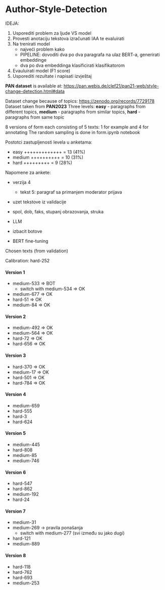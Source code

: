 # Author-Style-Detection

IDEJA:

1. Usporediti problem za ljude VS model
2. Provesti anotaciju tekstova izračunati IAA te evaluirati
3. Na trenirati model
   - najveći problem kako
   - PIPELINE: dovoditi dva po dva paragrafa na ulaz BERT-a, generirati embeddinge
   - dva po dva embeddinga klasificirati klasifikatorom
4. Evauluirati model (F1 score)
5. Usporediti rezultate i napisati izvještaj

**PAN dataset** is available at:
https://pan.webis.de/clef21/pan21-web/style-change-detection.html#data

Dataset change because of topics: https://zenodo.org/records/7729178
Dataset taken from **PAN2023**
Three levels: **easy** - paragraphs from different topics, **medium** - paragraphs from similar topics, **hard** - paragraphs from same topic

8 versions of form each consisting of 5 texts: 1 for example and 4 for annotating
The random sampling is done in form.ipynb notebook

Postotci zastupljenosti levela u anketama:

- easy +++++++++++++ = 13 (41%)
- medium ++++++++++ = 10 (31%)
- hard +++++++++ = 9 (28%)

Napomene za ankete:

- verzija 4

  - tekst 5: paragraf sa primanjem moderator prijava

- uzet tekstove iz validacije
- spol, dob, faks, stupanj obrazovanja, struka
- LLM
- izbacit botove
- BERT fine-tuning

Chosen texts (from validation)

Calibration: hard-252

#### Version 1

- medium-533 => BOT
  - switch with medium-534 => OK
- medium-677 => OK
- hard-51 => OK
- medium-84 => OK

#### Version 2

- medium-492 => OK
- medium-564 => OK
- hard-72 => OK
- hard-656 => OK

#### Version 3

- hard-370 => OK
- medium-17 => OK
- hard-501 => OK
- hard-784 => OK

#### Version 4

- medium-659
- hard-555
- hard-3
- hard-624

#### Version 5

- medium-445
- hard-808
- medium-85
- medium-746

#### Version 6

- hard-547
- hard-862
- medium-192
- hard-24

#### Version 7

- medium-31
- medium-269 -> pravila ponašanja
    - switch with medium-277 (svi između su jako dugi)
- hard-121
- medium-889

#### Version 8

- hard-118
- hard-762
- hard-693
- medium-253
